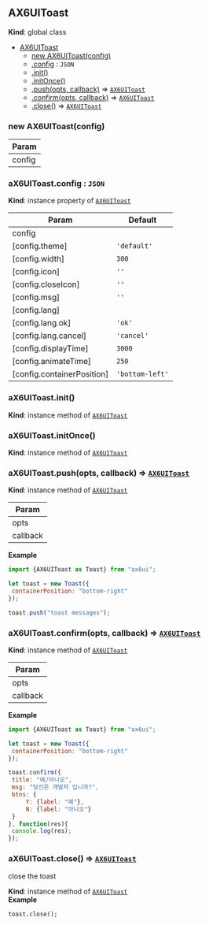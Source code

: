 <a name="AX6UIToast"></a>

## AX6UIToast
**Kind**: global class  

* [AX6UIToast](#AX6UIToast)
    * [new AX6UIToast(config)](#new_AX6UIToast_new)
    * [.config](#AX6UIToast+config) : <code>JSON</code>
    * [.init()](#AX6UIToast+init)
    * [.initOnce()](#AX6UIToast+initOnce)
    * [.push(opts, callback)](#AX6UIToast+push) ⇒ <code>[AX6UIToast](#AX6UIToast)</code>
    * [.confirm(opts, callback)](#AX6UIToast+confirm) ⇒ <code>[AX6UIToast](#AX6UIToast)</code>
    * [.close()](#AX6UIToast+close) ⇒ <code>[AX6UIToast](#AX6UIToast)</code>

<a name="new_AX6UIToast_new"></a>

### new AX6UIToast(config)

| Param |
| --- |
| config | 

<a name="AX6UIToast+config"></a>

### aX6UIToast.config : <code>JSON</code>
**Kind**: instance property of <code>[AX6UIToast](#AX6UIToast)</code>  

| Param | Default |
| --- | --- |
| config |  | 
| [config.theme] | <code>&#x27;default&#x27;</code> | 
| [config.width] | <code>300</code> | 
| [config.icon] | <code>&#x27;&#x27;</code> | 
| [config.closeIcon] | <code>&#x27;&#x27;</code> | 
| [config.msg] | <code>&#x27;&#x27;</code> | 
| [config.lang] |  | 
| [config.lang.ok] | <code>&#x27;ok&#x27;</code> | 
| [config.lang.cancel] | <code>&#x27;cancel&#x27;</code> | 
| [config.displayTime] | <code>3000</code> | 
| [config.animateTime] | <code>250</code> | 
| [config.containerPosition] | <code>&#x27;bottom-left&#x27;</code> | 

<a name="AX6UIToast+init"></a>

### aX6UIToast.init()
**Kind**: instance method of <code>[AX6UIToast](#AX6UIToast)</code>  
<a name="AX6UIToast+initOnce"></a>

### aX6UIToast.initOnce()
**Kind**: instance method of <code>[AX6UIToast](#AX6UIToast)</code>  
<a name="AX6UIToast+push"></a>

### aX6UIToast.push(opts, callback) ⇒ <code>[AX6UIToast](#AX6UIToast)</code>
**Kind**: instance method of <code>[AX6UIToast](#AX6UIToast)</code>  

| Param |
| --- |
| opts | 
| callback | 

**Example**  
```js
import {AX6UIToast as Toast} from "ax6ui";

let toast = new Toast({
 containerPosition: "bottom-right"
});

toast.push("toast messages");
```
<a name="AX6UIToast+confirm"></a>

### aX6UIToast.confirm(opts, callback) ⇒ <code>[AX6UIToast](#AX6UIToast)</code>
**Kind**: instance method of <code>[AX6UIToast](#AX6UIToast)</code>  

| Param |
| --- |
| opts | 
| callback | 

**Example**  
```js
import {AX6UIToast as Toast} from "ax6ui";

let toast = new Toast({
 containerPosition: "bottom-right"
});

toast.confirm({
 title: "예/아니오",
 msg: "당신은 개발자 입니까?",
 btns: {
     Y: {label: "예"},
     N: {label: "아니오"}
 }
}, function(res){
 console.log(res);
});
```
<a name="AX6UIToast+close"></a>

### aX6UIToast.close() ⇒ <code>[AX6UIToast](#AX6UIToast)</code>
close the toast

**Kind**: instance method of <code>[AX6UIToast](#AX6UIToast)</code>  
**Example**  
```
toast.close();
```
